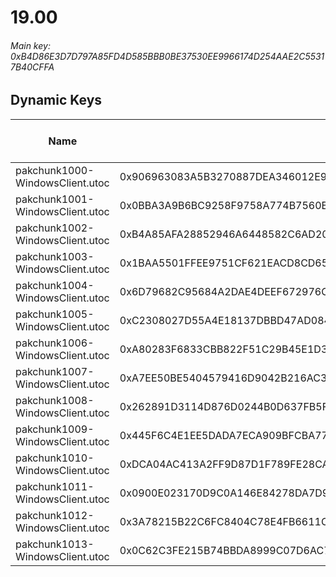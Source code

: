 # 19.00

###### *Main key: 0xB4D86E3D7D797A85FD4D585BBB0BE37530EE9966174D254AAE2C55317B40CFFA*

## Dynamic Keys

| Name                            | Key                                                                | High Res Textures |
|---------------------------------|--------------------------------------------------------------------|-------------------|
| pakchunk1000-WindowsClient.utoc | 0x906963083A5B3270887DEA346012E904A0E15FA9CB94269945EEB69926123D3B | ❌                 |
| pakchunk1001-WindowsClient.utoc | 0x0BBA3A9B6BC9258F9758A774B7560B04F54B60232035BB75D1DFE2B71E568E77 | ❌                 |
| pakchunk1002-WindowsClient.utoc | 0xB4A85AFA28852946A6448582C6AD203AD6CDFC6D41E49E5E388125031F53DEB7 | ❌                 |
| pakchunk1003-WindowsClient.utoc | 0x1BAA5501FFEE9751CF621EACD8CD65F06E219FADA377091C6DE81E2E8C4BED8D | ❌                 |
| pakchunk1004-WindowsClient.utoc | 0x6D79682C95684A2DAE4DEEF672976C07CA409943CACE6C703C2D863E11C55619 | ❌                 |
| pakchunk1005-WindowsClient.utoc | 0xC2308027D55A4E18137DBBD47AD0845901628B91A675F3F0142BF12EFE62A7F8 | ❌                 |
| pakchunk1006-WindowsClient.utoc | 0xA80283F6833CBB822F51C29B45E1D331A2E0EC6B472C17279B3F3EFAFC3007AA | ❌                 |
| pakchunk1007-WindowsClient.utoc | 0xA7EE50BE5404579416D9042B216AC39E7B6184D37D574C172BE65D9A2C3BD6ED | ❌                 |
| pakchunk1008-WindowsClient.utoc | 0x262891D3114D876D0244B0D637FB5F8DA7A8A36C9B029775850077EB8FE2B937 | ❌                 |
| pakchunk1009-WindowsClient.utoc | 0x445F6C4E1EE5DADA7ECA909BFCBA7759E31F044C6F9362D251B8A6D38C6C089A | ❌                 |
| pakchunk1010-WindowsClient.utoc | 0xDCA04AC413A2FF9D87D1F789FE28CAC511E4FA5175CC80F4B88A637744FBFC17 | ❌                 |
| pakchunk1011-WindowsClient.utoc | 0x0900E023170D9C0A146E84278DA7D9018BD5ED4A97F8D79F1935C57779BEA057 | ❌                 |
| pakchunk1012-WindowsClient.utoc | 0x3A78215B22C6FC8404C78E4FB6611C9AA007B9589652C4D20D0DF5120461C993 | ❌                 |
| pakchunk1013-WindowsClient.utoc | 0x0C62C3FE215B74BBDA8999C07D6AC7216E7227949FB104328DE5B620141EFB3C | ❌                 |
